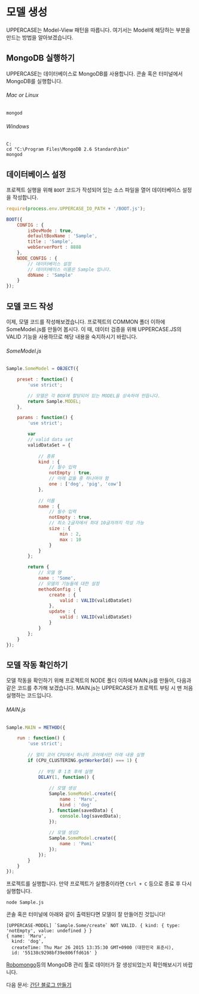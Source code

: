 # 모델 생성
UPPERCASE는 Model-View 패턴을 따릅니다. 여기서는 Model에 해당하는 부분을 만드는 방법을 알아보겠습니다.

## MongoDB 실행하기
UPPERCASE는 데이터베이스로 MongoDB를 사용합니다. 콘솔 혹은 터미널에서 MongoDB를 실행합니다.

###### Mac or Linux
```
mongod
```

###### Windows
```
C:
cd "C:\Program Files\MongoDB 2.6 Standard\bin"
mongod
```

## 데이터베이스 설정
프로젝트 실행을 위해 `BOOT` 코드가 작성되어 있는 소스 파일을 열어 데이터베이스 설정을 작성합니다.

```javascript
require(process.env.UPPERCASE_IO_PATH + '/BOOT.js');

BOOT({
	CONFIG : {
        isDevMode : true,
		defaultBoxName : 'Sample',
        title : 'Sample',
		webServerPort : 8888
	},
	NODE_CONFIG : {
	    // 데이터베이스 설정
		// 데이터베이스 이름은 Sample 입니다.
		dbName : 'Sample'
	}
});
```

## 모델 코드 작성
이제, 모델 코드를 작성해보겠습니다. 프로젝트의 COMMON 폴더 이하에 SomeModel.js를 만들어 봅시다. 이 때, 데이터 검증을 위해 UPPERCASE.JS의 VALID 기능을 사용하므로 해당 내용을 숙지하시기 바랍니다.

###### SomeModel.js
```javascript
Sample.SomeModel = OBJECT({

	preset : function() {
		'use strict';

		// 모델은 각 BOX에 할당되어 있는 MODEL을 상속하여 만듭니다.
		return Sample.MODEL;
	},

	params : function() {
		'use strict';

		var
		// valid data set
		validDataSet = {
			
			// 종류
			kind : {
				// 필수 입력
				notEmpty : true,
				// 아래 값들 중 하나여야 함
				one : ['dog', 'pig', 'cow']
			},
			
			// 이름
			name : {
				// 필수 입력
				notEmpty : true,
				// 최소 2글자에서 최대 10글자까지 작성 가능
				size : {
					min : 2,
					max : 10
				}
			}
		};

		return {
			// 모델 명
			name : 'Some',
			// 모델의 기능들에 대한 설정
			methodConfig : {
				create : {
					valid : VALID(validDataSet)
				},
				update : {
					valid : VALID(validDataSet)
				}
			}
		};
	}
});
```

## 모델 작동 확인하기
모델 작동을 확인하기 위해 프로젝트의 NODE 폴더 이하에 MAIN.js를 만들어, 다음과 같은 코드를 추가해 보겠습니다. MAIN.js는 UPPERCASE가 프로젝트 부팅 시 맨 처음 실행하는 코드입니다.

###### MAIN.js
```javascript
Sample.MAIN = METHOD({

	run : function() {
		'use strict';
		
		// 멀티 코어 CPU에서 하나의 코어에서만 아래 내용 실행
		if (CPU_CLUSTERING.getWorkerId() === 1) {
			
			// 부팅 후 1초 후에 실행
			DELAY(1, function() {
				
				// 모델 생성
				Sample.SomeModel.create({
					name : 'Maru',
					kind : 'dog'
				}, function(savedData) {
					console.log(savedData);
				});
				
				// 모델 생성2
				Sample.SomeModel.create({
					name : 'Pomi'
				});
			});
		}
	}
});
```

프로젝트를 실행합니다. 만약 프로젝트가 실행중이라면 `Ctrl + C` 등으로 종료 후 다시 실행합니다.

```
node Sample.js
```

콘솔 혹은 터미널에 아래와 같이 출력된다면 모델이 잘 만들어진 것입니다!

```
[UPPERCASE-MODEL] `Sample.Some/create` NOT VALID. { kind: { type: 'notEmpty', value: undefined } }
{ name: 'Maru',
  kind: 'dog',
  createTime: Thu Mar 26 2015 13:35:30 GMT+0900 (대한민국 표준시),
  id: '55138c9298bf39e806ffd616' }
```

[Robomongo](http://www.robomongo.org)등의 MongoDB 관리 툴로 데이터가 잘 생성되었는지 확인해보시기 바랍니다.

다음 문서: [간단 블로그 만들기](MAKE_BLOG.md)